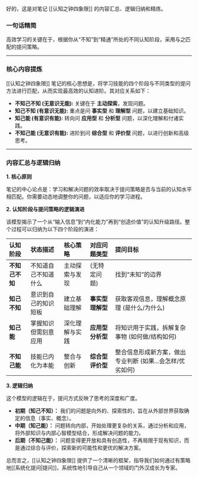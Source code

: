 好的，这是对笔记 [[认知之钟四象限]] 的内容汇总、逻辑归纳和精炼。

### 一句话精简

高效学习的关键在于，根据你从“不知”到“精通”所处的不同认知阶段，采用与之匹配的提问策略。

---

### 核心内容提炼

[[认知之钟四象限]] 笔记的核心思想是，将学习技能的四个阶段与不同类型的提问方法进行匹配，从而实现最高效的认知进阶。其对应关系如下：

*   **不知己不知 (无意识无能):** 关键在于 **主动探索**，发现问题。
*   **知己不知 (有意识无能):** 重点是问 **事实型** 和 **理解型** 问题，以建立基础知识。
*   **知己能 (有意识有能):** 转向问 **应用型** 和 **分析型** 问题，以深化理解和付诸实践。
*   **不知己能 (无意识有能):** 进阶到问 **综合型** 和 **评价型** 问题，以进行创新和高级思考。

---

### 内容汇总与逻辑归纳

**1. 核心原则**

笔记的中心论点是：学习和解决问题的效率取决于提问策略是否与当前的认知水平相匹配。你需要动态地调整你的问题，以适应你的学习进程。

**2. 认知阶段与提问策略的逻辑演进**

该模型揭示了一个从“输入信息”到“内化能力”再到“创造价值”的认知升级路径。整个过程可以归纳为以下四个阶段的演进：

| 认知阶段 | 状态描述 | 核心策略 | 对应问题类型 | 提问目标 |
| :--- | :--- | :--- | :--- | :--- |
| **不知己不知** | 不知道自己不知道什么 | 主动探索与发现 | (无特定问题) | 找到“未知”的边界 |
| **知己不知** | 意识到自己的知识短板 | 建立基础理解 | **事实型**<br>**理解型** | 获取客观信息，理解概念原理 (是什么/为什么) |
| **知己能** | 掌握知识但需刻意应用 | 深化理解与实践 | **应用型**<br>**分析型** | 将知识用于实践，拆解复杂事物 (如何做/结构如何) |
| **不知己能** | 技能已内化为本能 | 整合与创新 | **综合型**<br>**评价型** | 整合信息形成新方案，做出专业判断 (如果...会怎样/优劣如何) |

**3. 逻辑归纳**

这个模型的逻辑在于，提问方式反映了思考的深度和广度。

*   **初期（知己不知）：** 我们的问题是向外的、探索性的，旨在从外部世界获取确定的信息（事实、概念）。
*   **中期（知己能）：** 问题转向内部，开始处理更复杂的关系，通过分析和应用，将外部知识与内部心智模型结合，形成解决问题的能力。
*   **后期（不知己能）：** 问题变得更开放和具有创造性，不再局限于现有知识，而是通过综合与评价，探索新的可能性和更优的解决方案。

总而言之，[[认知之钟四象限]] 提供了一个清晰的框架，指导我们如何通过有策略地[[系统化提问|提问]]，系统性地引导自己从一个领域的门外汉成长为专家。